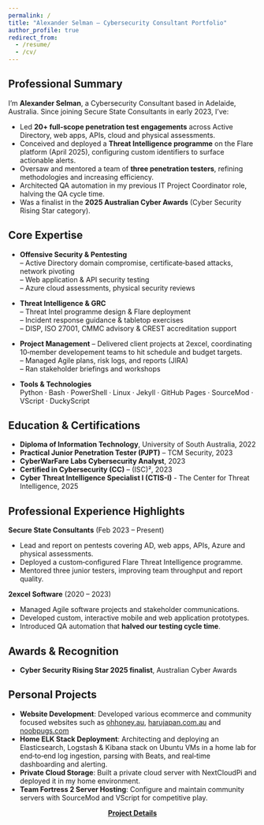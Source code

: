 ```yaml
---
permalink: /
title: "Alexander Selman – Cybersecurity Consultant Portfolio"
author_profile: true
redirect_from: 
  - /resume/
  - /cv/
---
```


## Professional Summary

I’m **Alexander Selman**, a Cybersecurity Consultant based in Adelaide, Australia. Since joining Secure State Consultants in early 2023, I’ve:

- Led **20+ full‑scope penetration test engagements** across Active Directory, web apps, APIs, cloud and physical assessments.  
- Conceived and deployed a **Threat Intelligence programme** on the Flare platform (April 2025), configuring custom identifiers to surface actionable alerts.  
- Oversaw and mentored a team of **three penetration testers**, refining methodologies and increasing efficiency.  
- Architected QA automation in my previous IT Project Coordinator role, halving the QA cycle time.  
- Was a finalist in the **2025 Australian Cyber Awards** (Cyber Security Rising Star category).

## Core Expertise

- **Offensive Security & Pentesting**  
  – Active Directory domain compromise, certificate‑based attacks, network pivoting  
  – Web application & API security testing  
  – Azure cloud assessments, physical security reviews  

- **Threat Intelligence & GRC**  
  – Threat Intel programme design & Flare deployment  
  – Incident response guidance & tabletop exercises  
  – DISP, ISO 27001, CMMC advisory & CREST accreditation support  

- **Project Management** 
  – Delivered client projects at 2excel, coordinating 10‑member developement teams to hit schedule and budget targets.  
  – Managed Agile plans, risk logs, and reports (JIRA)  
  – Ran stakeholder briefings and workshops 

- **Tools & Technologies**  
  Python · Bash · PowerShell · Linux · Jekyll · GitHub Pages · SourceMod · VScript · DuckyScript

## Education & Certifications

- **Diploma of Information Technology**, University of South Australia, 2022  
- **Practical Junior Penetration Tester (PJPT)** – TCM Security, 2023  
- **CyberWarFare Labs Cybersecurity Analyst**, 2023  
- **Certified in Cybersecurity (CC)** – (ISC)², 2023
- **Cyber Threat Intelligence Specialist I (CTIS-I)** - The Center for Threat Intelligence, 2025 

## Professional Experience Highlights

**Secure State Consultants** (Feb 2023 – Present)  
- Lead and report on pentests covering AD, web apps, APIs, Azure and physical assessments.  
- Deployed a custom‑configured Flare Threat Intelligence programme.  
- Mentored three junior testers, improving team throughput and report quality.

**2excel Software** (2020 – 2023)  
- Managed Agile software projects and stakeholder communications.
- Developed custom, interactive mobile and web application prototypes. 
- Introduced QA automation that **halved our testing cycle time**.

## Awards & Recognition

- **Cyber Security Rising Star 2025 finalist**, Australian Cyber Awards

## Personal Projects

- **Website Development**: Developed various ecommerce and community focused websites such as [ohhoney.au](https://ohhoney.au), [harujapan.com.au](https://harujapan.com.au) and [noobpugs.com](https://noobpugs.com)
- **Home ELK Stack Deployment**: Architecting and deploying an Elasticsearch, Logstash & Kibana stack on Ubuntu VMs in a home lab for end‑to‑end log ingestion, parsing with Beats, and real‑time dashboarding and alerting.
- **Private Cloud Storage**: Built a private cloud server with NextCloudPi and deployed it in my home environment.
- **Team Fortress 2 Server Hosting**: Configure and maintain community servers with SourceMod and VScript for competitive play.


<div align="center">   
  <a href="/projects"><strong>Project Details</strong></a>  
</div>
